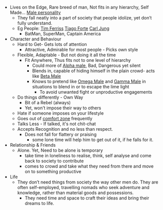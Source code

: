 - Lives on the Edge, Rare breed of man, Not fits in any hierarchy, Self Made... [Male personality]()
    - They fall neatly into a part of society that people idolize, yet don’t fully understand.
    - Eg People: [Tim Ferriss]() [Tiago Forte]() [Carl Jung]()
        - BatMan, SuperMan, Captain America
- Character and Behaviour
    - Hard to Get- Gets lots of attention 
        - Attractive, Admirable for most people - Picks own style 
    - Flexible, Adaptable - But not doing it all the time
        - Fit Anywhere, Thus fits not to one level of hierarchy
            - Could more of [Alpha male](), Bad, Dangerous yet silent
            - Blends in, capable of hiding himself in the plain crowd- acts like [Beta Male]()
            - Knows to pretend like [Omega Male]() and [Gamma Male]() in situations to blend in or to escape the lime light
                - To avoid unwanted fight or unproductive engagements
    - Do things differently - Own Way
        - Bit of a Rebel (always)
        - Yet, won't impose their way to others
    - Hate if someone imposes on your lifestyle
    - Goes out of [comfort zone]() frequently
    - Talks Less - If talked, it's not chit-chat
    - Accepts Recognition and no less than respect. 
        - Does not fall for flattery or praising
            - some lone time will help him to get out of it, if he falls for it.
- Relationship & Friends
    - Alone. Yet, Need to be alone is temporary
        - take time in loneliness to realise, think, self analyse and come back to society to contribute
        - comes to crowd and take what they need from there and move on to something productive
- Life 
    - They don’t need things from society the way other men do. They are often self-employed, travelling nomads who seek adventure and knowledge, rather than material goods and possessions.
        - They need time and space to craft their ideas and bring their dreams to life.
